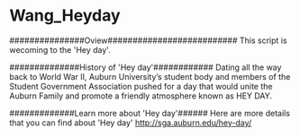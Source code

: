 # Wang_Heyday
###############Oview##########################
This script is wecoming to the 'Hey day'.

##############History of 'Hey day'############
Dating all the way back to World War II, Auburn University’s student body and members of the 
Student Government Association pushed for a day that would unite the Auburn Family and promote
a friendly atmosphere known as HEY DAY.

#############Learn more about 'Hey day'######
Here are more details that you can find about 'Hey day'
http://sga.auburn.edu/hey-day/
